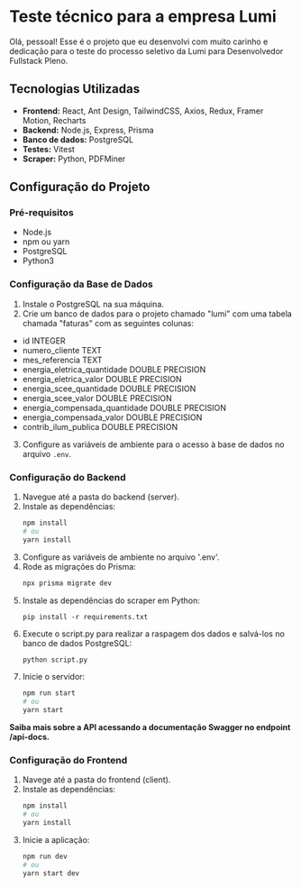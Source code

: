# Teste técnico para a empresa Lumi

Olá, pessoal! Esse é o projeto que eu desenvolvi com muito carinho e dedicação para o teste do processo seletivo da Lumi para Desenvolvedor Fullstack Pleno.

## Tecnologias Utilizadas

- **Frontend:** React, Ant Design, TailwindCSS, Axios, Redux, Framer Motion, Recharts
- **Backend:** Node.js, Express, Prisma
- **Banco de dados:** PostgreSQL
- **Testes:** Vitest
- **Scraper:** Python, PDFMiner

## Configuração do Projeto

### Pré-requisitos

- Node.js
- npm ou yarn
- PostgreSQL
- Python3

### Configuração da Base de Dados

1. Instale o PostgreSQL na sua máquina.
2. Crie um banco de dados para o projeto chamado "lumi" com uma tabela chamada "faturas" com as seguintes colunas:
- id INTEGER
- numero_cliente TEXT
- mes_referencia TEXT
- energia_eletrica_quantidade DOUBLE PRECISION
- energia_eletrica_valor DOUBLE PRECISION
- energia_scee_quantidade DOUBLE PRECISION
- energia_scee_valor DOUBLE PRECISION
- energia_compensada_quantidade DOUBLE PRECISION
- energia_compensada_valor DOUBLE PRECISION
- contrib_ilum_publica DOUBLE PRECISION
3. Configure as variáveis de ambiente para o acesso à base de dados no arquivo `.env`.

### Configuração do Backend

1. Navegue até a pasta do backend (server).
2. Instale as dependências:
   ```bash
   npm install
   # ou
   yarn install
3. Configure as variáveis de ambiente no arquivo '.env'.
4. Rode as migrações do Prisma:
   ```bash
   npx prisma migrate dev
6. Instale as dependências do scraper em Python:
   ```
   pip install -r requirements.txt
5. Execute o script.py para realizar a raspagem dos dados e salvá-los no banco de dados PostgreSQL:
   ```bash
   python script.py
6. Inicie o servidor:
   ```bash
   npm run start
   # ou
   yarn start

**Saiba mais sobre a API acessando a documentação Swagger no endpoint /api-docs.**
   
### Configuração do Frontend

1. Navege até a pasta do frontend (client).
2. Instale as dependências:
    ```bash
   npm install
   # ou
   yarn install
3. Inicie a aplicação:
   ```bash
   npm run dev
   # ou
   yarn start dev
